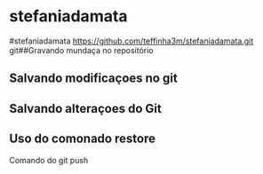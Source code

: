 # stefaniadamata
#stefaniadamata https://github.com/teffinha3m/stefaniadamata.git
git##Gravando mundaça no repositório
## Salvando modificaçoes no git
## Salvando alteraçoes do Git
## Uso do  comonado  restore
Comando do git push
